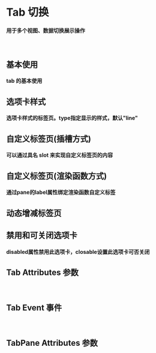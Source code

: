 <script setup>
  
import demo1 from './demo1.vue'
import demo2 from './demo2.vue'
import demo3 from './demo3.vue'
import demo4 from './demo4.vue'
import demo5 from './demo5.vue'
import demo6 from './demo6.vue'

import Attributes from './Attributes.vue'
import TabPaneAttributes from './TabPaneAttributes.vue'
import Event from './Events.vue'
import preview from '@/components/preview.vue'
</script>

# Tab 切换

#### 用于多个视图、数据切换展示操作

<br/>

## 基本使用

#### tab 的基本使用

<div class="componetnsBox">
  <demo1/>
</div>
<preview compName="tabs" demoName="demo1"/>

## 选项卡样式

#### 选项卡样式的标签页。type指定显示的样式，默认"line"

<div class="componetnsBox">
  <demo2/>
</div>
<preview compName="tabs" demoName="demo2"/>

## 自定义标签页(插槽方式)

#### 可以通过具名 slot 来实现自定义标签页的内容

<div class="componetnsBox">
  <demo3/>
</div>
<preview compName="tabs" demoName="demo3"/>

## 自定义标签页(渲染函数方式)

#### 通过pane的label属性绑定渲染函数自定义标签

<div class="componetnsBox">
  <demo4/>
</div>
<preview compName="tabs" demoName="demo4"/>

## 动态增减标签页

#### 

<div class="componetnsBox">
  <demo5/>
</div>
<preview compName="tabs" demoName="demo5"/>

## 禁用和可关闭选项卡

#### disabled属性禁用此选项卡，closable设置此选项卡可否关闭

<div class="componetnsBox">
  <demo6/>
</div>
<preview compName="tabs" demoName="demo6"/>


## Tab Attributes 参数

<Attributes/>
<br/>

## Tab Event 事件

<Event/>
<br/>

## TabPane  Attributes 参数

<TabPaneAttributes/>
<br/>


